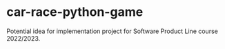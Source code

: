 # car-race-python-game

Potential idea for implementation project for Software Product Line course 2022/2023.
